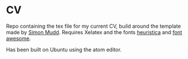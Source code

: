 # CV

Repo containing the tex file for my current CV, build around the template made by [Simon Mudd](github.com/simon-m-mudd/CV_SMudd/). Requires Xelatex and the fonts [heuristica](http://www.fontsquirrel.com/) and [font awesome](https://fortawesome.github.io/Font-Awesome/).

Has been built on Ubuntu using the atom editor.
